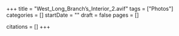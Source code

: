 +++
title = "West_Long_Branch’s_Interior_2.avif"
tags = ["Photos"]
categories = []
startDate = ""
draft = false
pages = []

citations = []
+++
